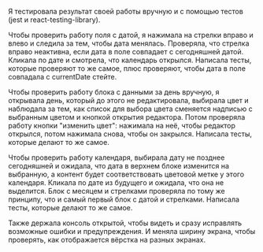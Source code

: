Я тестировала результат своей работы вручную и с помощью тестов (jest и react-testing-library).

Чтобы проверить работу поля с датой, я нажимала на стрелки вправо и влево и следила за тем, чтобы дата  менялась. Проверяла, что стрелка вправо неактивна, если дата в поле совпадает с сегодняшней датой. 
Кликала по дате и смотрела, что календарь открылся. 
Написала тесты, которые проверяют то же самое, плюс проверяют, чтобы дата в поле совпадала с currentDate стейте.

Чтобы проверить работу блока с данными за день вручную, я открывала день, который до этого не редактировала, выбирала цвет и наблюдала за тем, как список для выбора цвета сменяется надписью с выбранным цветом и кнопкой открытия редактора. 
Потом проверяла работу кнопки "изменить цвет": нажимала на неё, чтобы редактор открылся, потом нажимала снова, чтобы он закрылся.
Написала тесты, которые делают то же самое.

Чтобы проверить работу календаря, выбирала дату не позднее сегодняшней и ожидала, что дата в верхнем блоке изменится на выбранную, а контент будет соответствовать цветовой метке у этого календаря. Кликала по дате из будущего и ожидала, что она не выделится. 
Блок с месяцем и стрелками проверяла по тому же принципу, что и самый первый блок с датой и стрелками.
Написала тесты, которые делают то же самое.

Также держала консоль открытой, чтобы видеть и сразу исправлять возможные ошибки и предупреждения. И меняла ширину экрана, чтобы проверять, как отображается вёрстка на разных экранах.